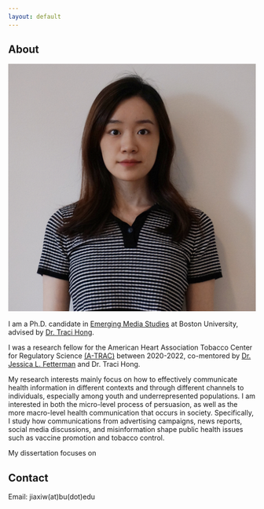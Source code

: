 ```yaml
---
layout: default
---
```


## About

<img class="profile-picture" src="Jiaxi.jpeg">

I am a Ph.D. candidate in [Emerging Media Studies](https://www.bu.edu/com/academics/emerging-media-studies/phd-in-emerging-media-studies/) at Boston University, advised by [Dr. Traci Hong](https://www.bu.edu/com/profile/traci-hong/). 

I was a research fellow for the American Heart Association Tobacco Center for Regulatory Science [(A-TRAC)](https://professional.heart.org/en/research-programs/a-trac/meet-our-fellows) between 2020-2022, co-mentored by [Dr. Jessica L. Fetterman](https://www.bumc.bu.edu/busm/profile/jessica-fetterman/) and Dr. Traci Hong.

My research interests mainly focus on how to effectively communicate health information in different contexts and through different channels to individuals, especially among youth and underrepresented populations. I am interested in both the micro-level process of persuasion, as well as the more macro-level health communication that occurs in society. Specifically, I study how communications from advertising campaigns, news reports, social media discussions, and misinformation shape public health issues such as vaccine promotion and tobacco control.

My dissertation focuses on 

## Contact

Email: jiaxiw(at)bu(dot)edu 



